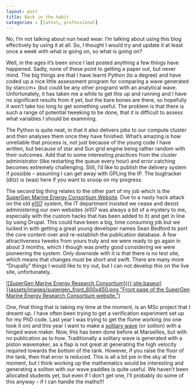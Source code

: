 ```yaml
---
layout: post
title: Back in the habit
categories : [latest, professional]
---
```


No, I’m not talking about nun head wear. I’m talking about using this blog effectively by using it at all. So, I thought I would try and update it at least once a week with what is going on, so what is going on?

Well, in the ages it’s been since I last posted anything a few things have happened. Sadly, none of these point to getting a paper out, but never mind. The big things are that I have learnt Python (to a degree) and have coded up a nice little assessment program for comparing a wave generated by starccm+ (but could be any other program) with an analytical wave. Unfortunately, it has taken me a while to get this up and running and I have no significant results from it yet, but the bare bones are there, so hopefully it won’t take too long to get something useful. The problem is that there is such a range of potential tweeking to be done, that it is difficult to assess what variables I should be examining.

The Python is quite neat, in that it also delivers jobs to our compute cluster and then analyses them once they have finished. What’s amazing is how unreliable that process is, not just because of the young code I have written, but because of star and Sun grid engine being rather random with their outcomes. Add that to some interesting practices from the cluster administrator (like restarting the queue every hour) and error catching becomes extremely challenging. Still, I’d like to publish the delivery system if possible – assuming I can get away with GPLing the IP. The bugtracker (ditz) is (was) here if you want to snoop on my progress.

The second big thing relates to the other part of my job which is the [SuperGen Marine Energy Consortium Website](http://www.supergen-marine.org.uk/drupal/). Due to a nasty hack attack on the old [e107](http://e107.org/) system, the IT department insisted we cease and desist administering our own websites (e107 was always a bit of a mystery to me, especially with the custom hacks that has been added to it) and get in line by using Drupal. This could have been a big, time consuming job but we lucked in with getting a great young developer names Sean Bedford to port the core content over and re-establish the publication database. A few attractiveness tweeks from yours truly and we were ready to go again in about 3 months, which I though was pretty good considering we were pioneering the system. Only downside with it is that there is no test site, which means that changes must be short and swift. There are many more “Drupally” things I would like to try out, but I can not develop this on the live site, unfortunately.

 
[![SuperGen Marine Energy Research Consortium]({{ site.baseurl }}assets/images/supergen_front_600x450.png "Front page of the SuperGen Marine Energy Research Consortium website.")](http://www.supergen-marine.org.uk/drupal/)

One, final thing that is taking my time at the moment, is an MSc project that I dreamt up. I have often been trying to get a verification experiment set up for my PhD code. Last year I was trying to get the flume working (no one took it on) and this year I want to make a [solitary wave](http://en.wikipedia.org/wiki/Solitary_wave_(water_waves)#The_wave_of_translation) (or soliton) with a hinged wave maker. Now, this has been done before at Marseilles, but with no publication as to how. Traditionally a solitary wave is generated with a piston wavemaker, as a flap is not great at generating the high velocity required towards the bottom of the tank. However, if you raise the floor of the tank, then that error is reduced. This is all a bit pie in the sky at the moment, but I think working up the mathematics would be interesting and generating a soliton with our wave paddles is quite useful. We haven’t been allocated students yet, but even if I don’t get one, I’ll probably do some of this anyway – if I can handle the maths!!!

